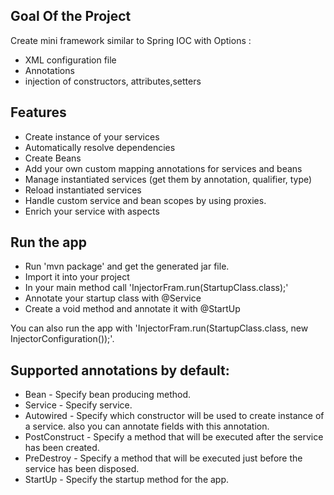 Goal Of the Project
---------------------------------
Create mini framework similar to Spring IOC with Options :
* XML configuration file
* Annotations
* injection of constructors, attributes,setters

Features
-----------------------
* Create instance of your services
* Automatically resolve dependencies
* Create Beans
* Add your own custom mapping annotations for services and beans
* Manage instantiated services (get them by annotation, qualifier, type)
* Reload instantiated services
* Handle custom service and bean scopes by using proxies.
* Enrich your service with aspects
  
Run the app
------------------
* Run 'mvn package' and get the generated jar file.
* Import it into your project
* In your main method call 'InjectorFram.run(StartupClass.class);'
* Annotate your startup class with @Service
* Create a void method and annotate it with @StartUp

You can also run the app with 'InjectorFram.run(StartupClass.class, new InjectorConfiguration());'.

Supported annotations by default: 
--------------------------------------------------------------------------------

* Bean - Specify bean producing method.
* Service - Specify service.
* Autowired - Specify which constructor will be used to create instance of a service.
also you can annotate fields with this annotation.
* PostConstruct - Specify a method that will be executed after the service has been created.
* PreDestroy - Specify a method that will be executed just before the service has been disposed.
* StartUp - Specify the startup method for the app.
